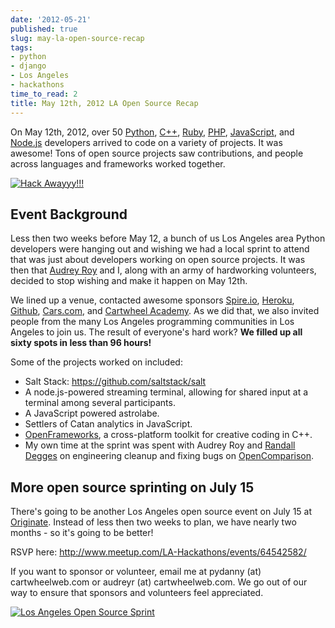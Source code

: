 ```yaml
---
date: '2012-05-21'
published: true
slug: may-la-open-source-recap
tags:
- python
- django
- Los Angeles
- hackathons
time_to_read: 2
title: May 12th, 2012 LA Open Source Recap
---
```


On May 12th, 2012, over 50 [Python](https://python.org),
[C++](http://en.wikipedia.org/wiki/C%2B%2B),
[Ruby](http://www.ruby-lang.org/), [PHP](http://www.php.net/),
[JavaScript](http://en.wikipedia.org/wiki/JavaScript), and
[Node.js](http://nodejs.org/) developers arrived to code on a variety of
projects. It was awesome! Tons of open source projects saw
contributions, and people across languages and frameworks worked
together.

[![Hack Awayyy!!!](image/7193954598_1b071cb5e4.jpg)](http://www.flickr.com/photos/59834630@N07/7193954598/)

## Event Background

Less then two weeks before May 12, a bunch of us Los Angeles area Python
developers were hanging out and wishing we had a local sprint to attend
that was just about developers working on open source projects. It was
then that [Audrey Roy](https://audrey.roygreenfeld.com) and I, along with an army
of hardworking volunteers, decided to stop wishing and make it happen on
May 12th.

We lined up a venue, contacted awesome sponsors
[Spire.io](http://spire.io), [Heroku](http://heroku.com),
[Github](https://github.com), [Cars.com](http://cars.com), and
[Cartwheel Academy](https://academy.cartwheelweb.com). As we did that,
we also invited people from the many Los Angeles programming communities
in Los Angeles to join us. The result of everyone's hard work? **We
filled up all sixty spots in less than 96 hours!**

Some of the projects worked on included:

-   Salt Stack: <https://github.com/saltstack/salt>
-   A node.js-powered streaming terminal, allowing for shared input at a
    terminal among several participants.
-   A JavaScript powered astrolabe.
-   Settlers of Catan analytics in JavaScript.
-   [OpenFrameworks](http://www.openframeworks.cc/), a cross-platform
    toolkit for creative coding in C++.
-   My own time at the sprint was spent with Audrey Roy and [Randall
    Degges](http://rdegges.com) on engineering cleanup and fixing bugs
    on
    [OpenComparison](https://github.com/opencomparison/opencomparison).

## More open source sprinting on July 15

There's going to be another Los Angeles open source event on July 15 at
[Originate](http://originate.com/). Instead of less then two weeks to
plan, we have nearly two months - so it's going to be better!

RSVP here: <http://www.meetup.com/LA-Hackathons/events/64542582/>

If you want to sponsor or volunteer, email me at pydanny (at)
cartwheelweb.com or audreyr (at) cartwheelweb.com. We go out of our way
to ensure that sponsors and volunteers feel appreciated.

[![Los Angeles Open Source Sprint](images/7132778527_6e3b49b313_o.png)](http://www.flickr.com/photos/pydanny/7132778527/)
